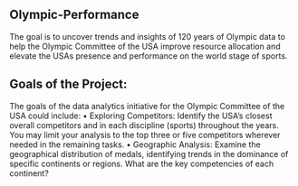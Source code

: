 ## Olympic-Performance
The goal is to uncover trends and insights of 120 years of Olympic data to help the Olympic Committee of the USA improve resource allocation and elevate the USAs presence and performance on the world stage of sports.
## Goals of the Project: 
 The goals of the data analytics initiative for the Olympic Committee of the USA
could include:
•  Exploring Competitors: Identify the USA’s closest overall competitors and in each discipline
(sports) throughout the years. You may limit your analysis to the top three or five competitors
wherever needed in the remaining tasks.
• Geographic Analysis: Examine the geographical distribution of medals, identifying trends in the
dominance of specific continents or regions. What are the key competencies of each continent?
